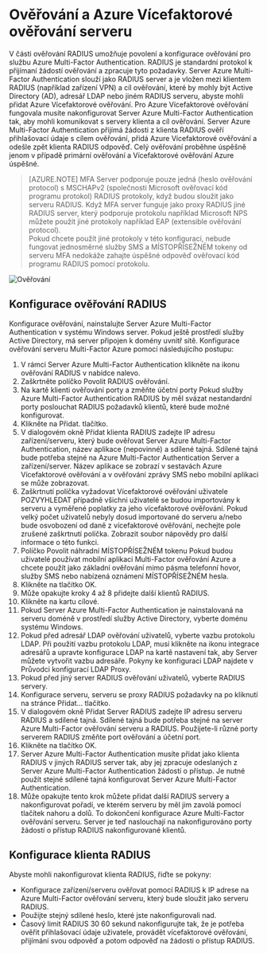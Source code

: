 <properties 
    pageTitle="Ověřování a Azure Vícefaktorové ověřování serveru"
    description="Tohle je stránka Azure Multi-Factor ověřování, které vám pomohou při nasazení ověřování a Azure Multi-Factor ověřování serveru."
    services="multi-factor-authentication"
    documentationCenter=""
    authors="kgremban"
    manager="femila"
    editor="curtand"/>

<tags
    ms.service="multi-factor-authentication"
    ms.workload="identity"
    ms.tgt_pltfrm="na"
    ms.devlang="na"
    ms.topic="get-started-article"
    ms.date="08/15/2016"
    ms.author="kgremban"/>



# <a name="radius-authentication-and-azure-multi-factor-authentication-server"></a>Ověřování a Azure Vícefaktorové ověřování serveru

V části ověřování RADIUS umožňuje povolení a konfigurace ověřování pro službu Azure Multi-Factor Authentication. RADIUS je standardní protokol k přijímaní žádostí ověřování a zpracuje tyto požadavky. Server Azure Multi-Factor Authentication slouží jako RADIUS server a je vložen mezi klientem RADIUS (například zařízení VPN) a cíl ověřování, které by mohly být Active Directory (AD), adresář LDAP nebo jiném RADIUS serveru, abyste mohli přidat Azure Vícefaktorové ověřování. Pro Azure Vícefaktorové ověřování fungovala musíte nakonfigurovat Server Azure Multi-Factor Authentication tak, aby mohli komunikovat s servery klienta a cíl ověřování. Server Azure Multi-Factor Authentication přijímá žádosti z klienta RADIUS ověří přihlašovací údaje s cílem ověřování, přidá Azure Vícefaktorové ověřování a odešle zpět klienta RADIUS odpověď. Celý ověřování proběhne úspěšně jenom v případě primární ověřování a Vícefaktorové ověřování Azure úspěšné.

>[AZURE.NOTE]
>MFA Server podporuje pouze jedná (heslo ověřování protocol) s MSCHAPv2 (společnosti Microsoft ověřovací kód programu protokol) RADIUS protokoly, když budou sloužit jako serveru RADIUS.  Když MFA server funguje jako proxy RADIUS jiné RADIUS server, který podporuje protokolu například Microsoft NPS můžete použít jiné protokoly například EAP (extensible ověřování protocol).
></br>
>Pokud chcete použít jiné protokoly v této konfiguraci, nebude fungovat jednosměrné služby SMS a MÍSTOPŘÍSEŽNÉM tokeny od serveru MFA nedokáže zahajte úspěšné odpověď ověřovací kód programu RADIUS pomocí protokolu.


![Ověřování](./media/multi-factor-authentication-get-started-server-rdg/radius.png)

## <a name="radius-authentication-configuration"></a>Konfigurace ověřování RADIUS

Konfigurace ověřování, nainstalujte Server Azure Multi-Factor Authentication v systému Windows server. Pokud ještě prostředí služby Active Directory, má server připojen k domény uvnitř sítě. Konfigurace ověřování serveru Multi-Factor Azure pomocí následujícího postupu:

1. V rámci Server Azure Multi-Factor Authentication klikněte na ikonu ověřování RADIUS v nabídce nalevo.
2. Zaškrtněte políčko Povolit RADIUS ověřování.
3. Na kartě klienti ověřování porty a změňte účetní porty Pokud služby Azure Multi-Factor Authentication RADIUS by měl svázat nestandardní porty poslouchat RADIUS požadavků klientů, které bude možné konfigurovat.
4. Klikněte na Přidat. tlačítko.
5. V dialogovém okně Přidat klienta RADIUS zadejte IP adresu zařízení/serveru, který bude ověřovat Server Azure Multi-Factor Authentication, název aplikace (nepovinné) a sdílené tajná. Sdílené tajná bude potřeba stejné na Azure Multi-Factor Authentication Server a zařízení/server. Název aplikace se zobrazí v sestavách Azure Vícefaktorové ověřování a v ověřování zprávy SMS nebo mobilní aplikaci se může zobrazovat.
6. Zaškrtnutí políčka vyžadovat Vícefaktorové ověřování uživatele POZVYHLEDAT případně všichni uživatelé se budou importovány k serveru a vyměřené poplatky za jeho vícefaktorové ověřování. Pokud velký počet uživatelů nebyly dosud importované do serveru a/nebo bude osvobození od daně z vícefaktorové ověřování, nechejte pole zrušené zaškrtnutí políčka. Zobrazit soubor nápovědy pro další informace o této funkci.
7. Políčko Povolit náhradní MÍSTOPŘÍSEŽNÉM tokenu Pokud budou uživatelé používat mobilní aplikaci Multi-Factor ověřování Azure a chcete použít jako základní ověřování mimo pásma telefonní hovor, služby SMS nebo nabízená oznámení MÍSTOPŘÍSEŽNÉM hesla.
8. Klikněte na tlačítko OK.
9. Může opakujte kroky 4 až 8 přidejte další klientů RADIUS.
10. Klikněte na kartu cílové.
11. Pokud Server Azure Multi-Factor Authentication je nainstalovaná na serveru doméně v prostředí služby Active Directory, vyberte doménu systému Windows.
12. Pokud před adresář LDAP ověřování uživatelů, vyberte vazbu protokolu LDAP. Při použití vazbu protokolu LDAP, musí klikněte na ikonu integrace adresářů a upravte konfigurace LDAP na kartě nastavení tak, aby Server můžete vytvořit vazbu adresáře. Pokyny ke konfiguraci LDAP najdete v Průvodci konfigurací LDAP Proxy.
13. Pokud před jiný server RADIUS ověřování uživatelů, vyberte RADIUS servery.
14. Konfigurace serveru, serveru se proxy RADIUS požadavky na po kliknutí na stránce Přidat... tlačítko.
15. V dialogovém okně Přidat Server RADIUS zadejte IP adresu serveru RADIUS a sdílené tajná. Sdílené tajná bude potřeba stejné na server Azure Multi-Factor ověřování serveru a RADIUS. Použijete-li různé porty serverem RADIUS změňte port ověřování a účetní port.
16. Klikněte na tlačítko OK.
17. Server Azure Multi-Factor Authentication musíte přidat jako klienta RADIUS v jiných RADIUS server tak, aby jej zpracuje odeslaných z Server Azure Multi-Factor Authentication žádostí o přístup. Je nutné použít stejné sdílené tajná konfigurovat Server Azure Multi-Factor Authentication.
18. Může opakujte tento krok můžete přidat další RADIUS servery a nakonfigurovat pořadí, ve kterém serveru by měl jim zavolá pomocí tlačítek nahoru a dolů. To dokončení konfigurace Azure Multi-Factor ověřování serveru. Server je teď naslouchají na nakonfigurováno porty žádostí o přístup RADIUS nakonfigurované klientů.   


## <a name="radius-client-configuration"></a>Konfigurace klienta RADIUS

Abyste mohli nakonfigurovat klienta RADIUS, řiďte se pokyny:

- Konfigurace zařízení/serveru ověřovat pomocí RADIUS k IP adrese na Azure Multi-Factor ověřování serveru, který bude sloužit jako serveru RADIUS.
- Použijte stejný sdílené heslo, které jste nakonfigurovali nad.
- Časový limit RADIUS 30 60 sekund nakonfigurujte tak, že je potřeba ověřit přihlašovací údaje uživatele, provádět vícefaktorové ověřování, přijímání svou odpověď a potom odpověď na žádosti o přístup RADIUS.
